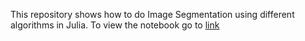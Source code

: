 This repository shows how to do Image Segmentation using different algorithms in Julia.
To view the notebook go to [link](http://nbviewer.jupyter.org/github/akaysh/ImageSegmentation/blob/master/Image_Segmentation.ipynb)

